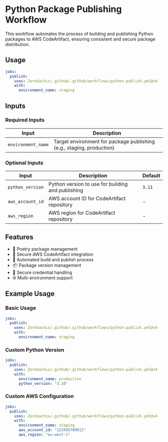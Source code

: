 # Python Package Publishing Workflow

This workflow automates the process of building and publishing Python packages to AWS CodeArtifact, ensuring consistent and secure package distribution.

## Usage

```yaml
jobs:
  publish:
    uses: ZeroGachis/.github/.github/workflows/python-publish.yml@v4
    with:
      environment_name: staging
```

## Inputs

### Required Inputs

| Input              | Description                                                           |
| ------------------ | --------------------------------------------------------------------- |
| `environment_name` | Target environment for package publishing (e.g., staging, production) |

### Optional Inputs

| Input            | Description                                       | Default |
| ---------------- | ------------------------------------------------- | ------- |
| `python_version` | Python version to use for building and publishing | `3.11`  |
| `aws_account_id` | AWS account ID for CodeArtifact repository        | -       |
| `aws_region`     | AWS region for CodeArtifact repository            | -       |

## Features

- 🐍 Poetry package management
- 🔐 Secure AWS CodeArtifact integration
- 🔄 Automated build and publish process
- 📦 Package version management
- 🔑 Secure credential handling
- 🌐 Multi-environment support

## Example Usage

### Basic Usage

```yaml
jobs:
  publish:
    uses: ZeroGachis/.github/.github/workflows/python-publish.yml@v4
    with:
      environment_name: staging
```

### Custom Python Version

```yaml
jobs:
  publish:
    uses: ZeroGachis/.github/.github/workflows/python-publish.yml@v4
    with:
      environment_name: production
      python_version: "3.10"
```

### Custom AWS Configuration

```yaml
jobs:
  publish:
    uses: ZeroGachis/.github/.github/workflows/python-publish.yml@v4
    with:
      environment_name: staging
      aws_account_id: "123456789012"
      aws_region: "eu-west-1"
```
